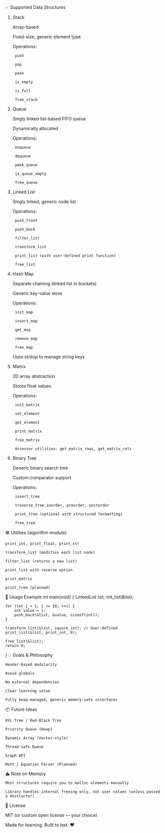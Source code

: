 ✅ Supported Data Structures
1. Stack

    Array-based

    Fixed-size, generic element type

    Operations:

        push

        pop

        peek

        is_empty

        is_full

        free_stack

2. Queue

    Singly linked list-based FIFO queue

    Dynamically allocated

    Operations:

        enqueue

        dequeue

        peek_queue

        is_queue_empty

        free_queue

3. Linked List

    Singly linked, generic node list

    Operations:

        push_front

        push_back

        filter_list

        transform_list

        print_list (with user-defined print function)

        free_list

4. Hash Map

    Separate chaining (linked list in buckets)

    Generic key-value store

    Operations:

        init_map

        insert_map

        get_map

        remove_map

        free_map

    Uses strdup to manage string keys

5. Matrix

    2D array abstraction

    Stores float values

    Operations:

        init_matrix

        set_element

        get_element

        print_matrix

        free_matrix

        Accessor utilities: get_matrix_rows, get_matrix_cols

6. Binary Tree

    Generic binary search tree

    Custom comparator support

    Operations:

        insert_tree

        traverse_tree_inorder, preorder, postorder

        print_tree (optional with structured formatting)

        free_tree

🛠 Utilities (algorithm module)

    print_int, print_float, print_str

    transform_list (modifies each list node)

    filter_list (returns a new list)

    print_list with reverse option

    print_matrix

    print_tree (planned)

🧪 Usage Example
int main(void) {
    LinkedList list;
    init_list(&list);

    for (int i = 1; i <= 10; ++i) {
        int value = i;
        push_back(&list, &value, sizeof(int));
    }

    transform_list(&list, square_int); // User-defined
    print_list(&list, print_int, 0);

    free_list(&list);
    return 0;
}
💡 Goals & Philosophy

    Header-based modularity

    Avoid globals

    No external dependencies

    Clear learning value

    Fully heap-managed, generic memory-safe interfaces

📦 Future Ideas

    AVL Tree / Red-Black Tree

    Priority Queue (Heap)

    Dynamic Array (Vector-style)

    Thread-safe Queue

    Graph API

    Math / Equation Parser (Planned)

⚠️ Note on Memory

    Most structures require you to malloc elements manually

    Library handles internal freeing only, not user values (unless passed a destructor)

📄 License

MIT (or custom open license — your choice)

Made for learning. Built to last. ❤️


